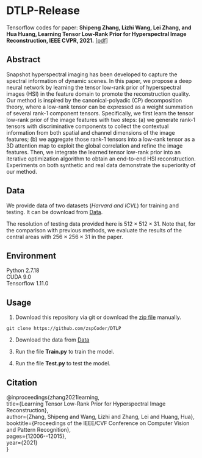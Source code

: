 # DTLP-Release
Tensorflow codes for paper: **Shipeng Zhang, Lizhi Wang, Lei Zhang, and Hua Huang, Learning Tensor Low-Rank Prior for Hyperspectral Image Reconstruction, IEEE CVPR, 2021.** [[pdf]](https://openaccess.thecvf.com/content/CVPR2021/papers/Zhang_Learning_Tensor_Low-Rank_Prior_for_Hyperspectral_Image_Reconstruction_CVPR_2021_paper.pdf)

## Abstract
Snapshot hyperspectral imaging has been developed to capture the spectral information of dynamic scenes. In this paper, we propose a deep neural network by learning the tensor low-rank prior of hyperspectral images (HSI) in the feature domain to promote the reconstruction quality. Our method is inspired by the canonical-polyadic (CP) decomposition theory, where a low-rank tensor can be expressed as a weight summation of several rank-1 component tensors. Specifically, we first learn the tensor low-rank prior of the image features with two steps: (a) we generate rank-1 tensors with discriminative components to collect the contextual information from both spatial and channel dimensions of the image features; (b) we aggregate those rank-1 tensors into a low-rank tensor as a 3D attention map to exploit the global correlation and refine the image features. Then, we integrate the learned tensor low-rank prior into an iterative optimization algorithm to obtain an end-to-end HSI reconstruction. Experiments on both synthetic and real data demonstrate the superiority of our method.

## Data
We provide data of two datasets (*Harvard and ICVL*) for training and testing. It can be download from [Data](https://drive.google.com/drive/). 

The resolution of testing data provided here is $512 \times 512 \times 31$. Note that, for the comparison with previous methods, we evaluate the results of the central areas with $256 \times 256 \times 31$ in the paper.

## Environment
Python 2.7.18<br/>
CUDA 9.0<br/>
Tensorflow 1.11.0<br/>


## Usage
1. Download this repository via git or download the [zip file](https://github.com/zspCoder/DTLP/archive/refs/heads/main.zip) manually.
```
git clone https://github.com/zspCoder/DTLP
```
2. Download the data from [Data](https://drive.google.com/drive/)

3. Run the file **Train.py** to train the model.

4. Run the file **Test.py** to test the model.

## Citation
@inproceedings{zhang2021learning,<br/>
  title={Learning Tensor Low-Rank Prior for Hyperspectral Image Reconstruction},<br/>
  author={Zhang, Shipeng and Wang, Lizhi and Zhang, Lei and Huang, Hua},<br/>
  booktitle={Proceedings of the IEEE/CVF Conference on Computer Vision and Pattern Recognition},<br/>
  pages={12006--12015},<br/>
  year={2021}<br/>
}
